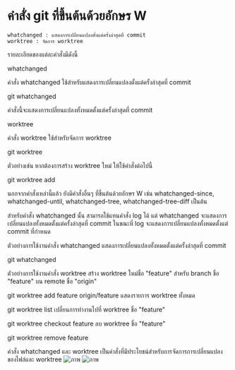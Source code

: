 # คำสั่ง git ที่ขึ้นต้นด้วยอักษร W

    whatchanged : แสดงการเปลี่ยนแปลงตั้งแต่ครั้งล่าสุดที่ commit
    worktree : จัดการ worktree

รายละเอียดของแต่ละคำสั่งมีดังนี้

whatchanged

คำสั่ง whatchanged ใช้สำหรับแสดงการเปลี่ยนแปลงตั้งแต่ครั้งล่าสุดที่ commit

git whatchanged

คำสั่งนี้จะแสดงการเปลี่ยนแปลงทั้งหมดตั้งแต่ครั้งล่าสุดที่ commit

worktree

คำสั่ง worktree ใช้สำหรับจัดการ worktree

git worktree <command>

ตัวอย่างเช่น หากต้องการสร้าง worktree ใหม่ ให้ใช้คำสั่งต่อไปนี้

git worktree add <worktree-name> <remote-branch>

นอกจากคำสั่งเหล่านี้แล้ว ยังมีคำสั่งอื่นๆ ที่ขึ้นต้นด้วยอักษร W เช่น whatchanged-since, whatchanged-until, whatchanged-tree, whatchanged-tree-diff เป็นต้น

สำหรับคำสั่ง whatchanged นั้น สามารถใช้แทนคำสั่ง log ได้ แต่ whatchanged จะแสดงการเปลี่ยนแปลงทั้งหมดตั้งแต่ครั้งล่าสุดที่ commit ในขณะที่ log จะแสดงการเปลี่ยนแปลงทั้งหมดตั้งแต่ commit ที่กำหนด

ตัวอย่างการใช้งานคำสั่ง whatchanged
แสดงการเปลี่ยนแปลงทั้งหมดตั้งแต่ครั้งล่าสุดที่ commit

git whatchanged

ตัวอย่างการใช้งานคำสั่ง worktree
สร้าง worktree ใหม่ชื่อ "feature" สำหรับ branch ชื่อ "feature" บน remote ชื่อ "origin"

git worktree add feature origin/feature
แสดงรายการ worktree ทั้งหมด

git worktree list
เปลี่ยนการทำงานไปที่ worktree ชื่อ "feature"

git worktree checkout feature
ลบ worktree ชื่อ "feature"

git worktree remove feature

คำสั่ง whatchanged และ worktree เป็นคำสั่งที่มีประโยชน์สำหรับการจัดการการเปลี่ยนแปลงของไฟล์และ worktree
![ภาพ](https://github.com/AnchisaPhetnoi/Git_A-Z_Mission_65030289/assets/144197034/340fa1eb-3a3d-462a-92c2-1c32764108f1)
![ภาพ](https://github.com/AnchisaPhetnoi/Git_A-Z_Mission_65030289/assets/144197034/0df37c3c-a5dc-4064-b9eb-880069507c2e)
